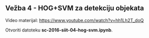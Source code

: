 ## Vežba 4 - HOG+SVM za detekciju objekata


Video materijal: https://www.youtube.com/watch?v=hh1Lh2T_doQ

Otvoriti datoteku **sc-2016-siit-04-hog-svm.ipynb**.
